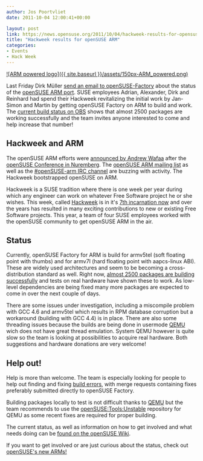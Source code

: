 ```yaml
---
author: Jos Poortvliet
date: 2011-10-04 12:00:41+00:00

layout: post
link: https://news.opensuse.org/2011/10/04/hackweek-results-for-opensuse-arm/
title: "Hackweek results for openSUSE ARM"
categories:
- Events
- Hack Week
---
```

[![ARM powered logo]({{ site.baseurl }}/assets/150px-ARM_powered.png)](https://news.opensuse.org/2011/10/04/hackweek-results-for-opensuse-arm/150px-arm_powered/)

Last Friday Dirk Müller [send an email to openSUSE-Factory](http://lists.opensuse.org/opensuse-factory/2011-09/msg01259.html) about the status of the [openSUSE ARM port](http://en.opensuse.org/Portal:ARM). SUSE employees Adrian, Alexander, Dirk and Reinhard had spend their Hackweek revitalizing the initial work by Jan-Simon and Martin by getting openSUSE Factory on ARM to build and work. The [current build status on OBS](https://build.opensuse.org/project/show?project=openSUSE%3AFactory%3AARM) shows that almost  2500 packages are working successfully and the team invites anyone interested to come and help increase that number!

<!-- more -->



## Hackweek and ARM


The openSUSE ARM efforts were [announced by Andrew Wafaa](http://www.wafaa.eu/entry/growing-some-opensuse-arms-1-69.html) after the [openSUSE Conference in Nuremberg](https://news.opensuse.org/2011/09/15/opensuse-conference-fun/). The [openSUSE ARM mailing list](http://lists.opensuse.org/opensuse-arm/
) as well as the [#openSUSE-arm IRC channel](irc://irc.freenode.net/opensuse-arm) are buzzing with activity. The Hackweek bootstrapped openSUSE on ARM.

Hackweek is a SUSE tradition where there is one week per year during which any engineer can work on whatever Free Software project he or she wishes. This week, called [Hackweek](http://en.opensuse.org/Portal:Hackweek) is in it's [7th incarnation now](http://blip.tv/opensuse) and over the years has resulted in many exciting contributions to new or existing Free Software projects. This year, a team of four SUSE employees worked with the openSUSE community to get openSUSE ARM in the air.



## Status


Currently, openSUSE Factory for ARM is build for armv5tel (soft floating point with thumbs) and for armv7l (hard floating point with aapcs-linux ABI). These are widely used architectures and seem to be becoming a cross-distribution standard as well. Right now, [almost 2500 packages are building successfully](https://build.opensuse.org/project/show?project=openSUSE%3AFactory%3AARM) and tests on real hardware have shown these to work. As low-level dependencies are being fixed many more packages are expected to come in over the next couple of days.

There are some issues under investigation, including a miscompile problem with GCC 4.6 and armv5tel which results in RPM database corruption but a workaround (building with GCC 4.4) is in place. There are also some threading issues because the builds are being done in usermode [QEMU](http://qemu.org) wich does not have great thread emulation. System QEMU however is quite slow so the team is looking at possibilities to acquire real hardware. Both suggestions and hardware donations are very welcome!



## Help out!


Help is more than welcome. The team is especially looking for people to help out finding and fixing [build errors](https://build.opensuse.org/project/monitor?commit=Filter%3A&failed=1&pkgname=&repo_armv5el=1&repo_armv7hl=1&repo_images=1&arch_armv5el=1&arch_armv7hl=1&arch_local=1&project=openSUSE%3AFactory%3AARM&defaults=0), with merge requests containing fixes preferably submitted directly to openSUSE Factory.

Building packages locally to test is not difficult thanks to [QEMU](http://qemu.org) but the team recommends to use the [openSUSE:Tools:Unstable](https://build.opensuse.org/project/show?project=openSUSE%3ATools%3AUnstable) repository for QEMU as some recent fixes are required for proper building.

The current status, as well as information on how to get involved and what needs doing can be [found on the openSUSE Wiki](http://en.opensuse.org/How_To_Work_On_openSUSE_ARM_Distribution).

If you want to get involved or are just curious about the status, check out [openSUSE's new ARMs!](http://en.opensuse.org/Portal:ARM)		
